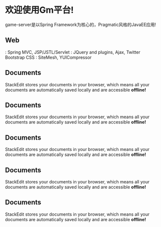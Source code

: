 欢迎使用Gm平台!
===================
game-server是以Spring Framework为核心的，Pragmatic风格的JavaEE应用!

Web
-------------

: Spring MVC, JSP/JSTL/Servlet
: JQuery and plugins, Ajax, Twitter Bootstrap CSS
: SiteMesh, YUICompressor

Documents
-------------

StackEdit stores your documents in your browser, which means all your documents are automatically saved locally and are accessible **offline!**

Documents
-------------

StackEdit stores your documents in your browser, which means all your documents are automatically saved locally and are accessible **offline!**

Documents
-------------

StackEdit stores your documents in your browser, which means all your documents are automatically saved locally and are accessible **offline!**

Documents
-------------

StackEdit stores your documents in your browser, which means all your documents are automatically saved locally and are accessible **offline!**

Documents
-------------

StackEdit stores your documents in your browser, which means all your documents are automatically saved locally and are accessible **offline!**


